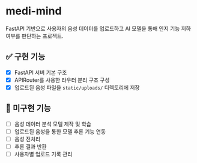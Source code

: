 # medi-mind

FastAPI 기반으로 사용자의 음성 데이터를 업로드하고 AI 모델을 통해 인지 기능 저하 여부를 판단하는 프로젝트.

## ✅ 구현 기능

- [X] FastAPI 서버 기본 구조  
- [X] APIRouter를 사용한 라우터 분리 구조 구성  
- [X] 업로드된 음성 파일을 `static/uploads/` 디렉토리에 저장  

## 🚧 미구현 기능

- [ ] 음성 데이터 분석 모델 제작 및 학습  
- [ ] 업로드된 음성을 통한 모델 추론 기능 연동  
- [ ] 음성 전처리  
- [ ] 추론 결과 반환  
- [ ] 사용자별 업로드 기록 관리  
